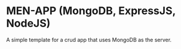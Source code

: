 # MEN-APP (MongoDB, ExpressJS, NodeJS)

A simple template for a crud app that uses MongoDB as the server.
